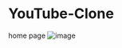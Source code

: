 # YouTube-Clone
home page 
![image](https://user-images.githubusercontent.com/99672087/161593271-c09b30f1-a7f5-4479-a0e7-93460f61cafe.png)
